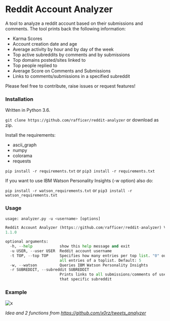 # Reddit Account Analyzer

A tool to analyze a reddit account based on their submissions and comments. The tool prints back the following information:

* Karma Scores
* Account creation date and age
* Average activity by hour and by day of the week
* Top active subreddits by comments and by submissions
* Top domains posted/sites linked to
* Top people replied to
* Average Score on Comments and Submissions
* Links to comments/submissions in a specified subreddit

Please feel free to contribute, raise issues or request features!

### Installation

Written in Python 3.6.

`git clone https://github.com/rafficer/reddit-analyzer` or download as zip.

Install the requirements:

* ascii_graph
* numpy
* colorama
* requests

`pip install -r requirements.txt` or `pip3 install -r requirements.txt`

If you want to use IBM Watson Personality Insights (-w option) also do:

`pip install -r watson_requirements.txt` or `pip3 install -r watson_requirements.txt`

### Usage

``` Python
usage: analyzer.py -u <username> [options]

Reddit Account Analyzer (https://github.com/rafficer/reddit-analyzer) Version
1.1.0

optional arguments:
  -h, --help            show this help message and exit
  -u USER, --user USER  Reddit account username
  -t TOP, --top TOP     Specifies how many entries per top list. "0" outputs
                        all entries of a toplist. Default: 5
  -w, --watson          Queries IBM Watson Personality Insights
  -r SUBREDDIT, --subreddit SUBREDDIT
                        Prints links to all submissions/comments of user to
                        that specific subreddit
```

### Example

![x](https://i.imgur.com/heR9B4w.gif)

*Idea and 2 functions from https://github.com/x0rz/tweets_analyzer*
